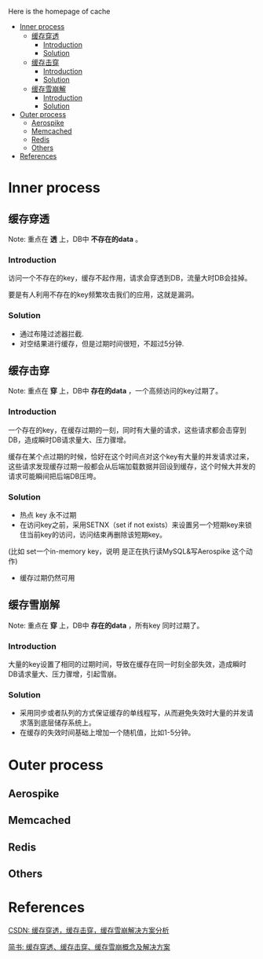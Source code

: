 Here is the homepage of cache

<!-- MarkdownTOC -->

- [Inner process](#inner-process)
  - [缓存穿透](#%E7%BC%93%E5%AD%98%E7%A9%BF%E9%80%8F)
    - [Introduction](#introduction)
    - [Solution](#solution)
  - [缓存击穿](#%E7%BC%93%E5%AD%98%E5%87%BB%E7%A9%BF)
    - [Introduction](#introduction-1)
    - [Solution](#solution-1)
  - [缓存雪崩解](#%E7%BC%93%E5%AD%98%E9%9B%AA%E5%B4%A9%E8%A7%A3)
    - [Introduction](#introduction-2)
    - [Solution](#solution-2)
- [Outer process](#outer-process)
  - [Aerospike](#aerospike)
  - [Memcached](#memcached)
  - [Redis](#redis)
  - [Others](#others)
- [References](#references)

<!-- /MarkdownTOC -->


# Inner process

## 缓存穿透

Note: 重点在 __透__ 上，DB中 __不存在的data__ 。

### Introduction

访问一个不存在的key，缓存不起作用，请求会穿透到DB，流量大时DB会挂掉。

要是有人利用不存在的key频繁攻击我们的应用，这就是漏洞。

### Solution

* 通过布隆过滤器拦截.
* 对空结果进行缓存，但是过期时间很短，不超过5分钟.


## 缓存击穿

Note: 重点在 __穿__ 上，DB中 __存在的data__ ，一个高频访问的key过期了。

### Introduction

一个存在的key，在缓存过期的一刻，同时有大量的请求，这些请求都会击穿到DB，造成瞬时DB请求量大、压力骤增。


缓存在某个点过期的时候，恰好在这个时间点对这个key有大量的并发请求过来，这些请求发现缓存过期一般都会从后端加载数据并回设到缓存，这个时候大并发的请求可能瞬间把后端DB压垮。


### Solution

* 热点 key 永不过期
* 在访问key之前，采用SETNX（set if not exists）来设置另一个短期key来锁住当前key的访问，访问结束再删除该短期key。

(比如 set一个in-memory key，说明 是正在执行读MySQL&写Aerospike 这个动作)

* 缓存过期仍然可用

## 缓存雪崩解

Note: 重点在 __穿__ 上，DB中 __存在的data__ ，所有key 同时过期了。

### Introduction

大量的key设置了相同的过期时间，导致在缓存在同一时刻全部失效，造成瞬时DB请求量大、压力骤增，引起雪崩。

### Solution
* 采用同步或者队列的方式保证缓存的单线程写，从而避免失效时大量的并发请求落到底层储存系统上。
* 在缓存的失效时间基础上增加一个随机值，比如1-5分钟。

# Outer process
## Aerospike
## Memcached
## Redis
## Others

# References

[CSDN: 缓存穿透，缓存击穿，缓存雪崩解决方案分析](https://blog.csdn.net/zeb_perfect/article/details/54135506)<br/>

[简书: 缓存穿透、缓存击穿、缓存雪崩概念及解决方案](https://www.jianshu.com/p/b57d0773ee96)<br/>
